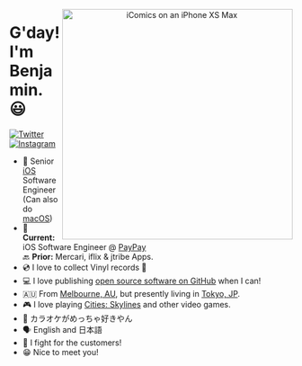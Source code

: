 <p align="center">
<img src="https://github.com/topLayoutGuide/topLayoutGuide/raw/main/header.png" width="410" alt="iComics on an iPhone XS Max" align="right" />
</p>

# G'day! I'm Benjamin. 😃

<p align="left">
<!-- <a href="https://www.linkedin.com/in/timoliverau/">
<img src="https://img.shields.io/badge/-LinkedIn-%233781da" alt="LinkedIn"/></a> 
<a href="https://www.dribbble.com/viewDidAppear">
<img src="https://img.shields.io/badge/-Dribbble-%23ff5798" alt="Dribbble"/></a> -->
<a href="https://www.twitter.com/viewDidAppear">
<img src="https://img.shields.io/badge/-Twitter-%231DA1F2" alt="Twitter" /></a> 
<a href="https://www.instagram.com/okokokjeez">
<img src="https://img.shields.io/badge/-Instagram-%23eb13a5" alt="Instagram" /></a> 
</p>

* 📱 Senior [iOS](https://www.apple.com/ios/) Software Engineer (Can also do [macOS](https://www.apple.com/macos/))
* 💼 **Current:** iOS Software Engineer @ [PayPay](https://paypay.ne.jp/)<br/>🔙 **Prior:** Mercari, iflix & jtribe Apps.
* 💿 I love to collect Vinyl records 🤩
* 💻 I love publishing [open source software on GitHub](https://github.com/viewDidAppear?tab=repositories) when I can!
* 🇦🇺 From [Melbourne, AU](https://www.australia.com/en/places/melbourne-and-surrounds/guide-to-melbourne.html), but presently living in [Tokyo, JP](https://www.gotokyo.org/en/index.html).
* 🎮 I love playing [Cities: Skylines](https://www.paradoxplaza.com/cities-skylines/CSCS00GSK-MASTER.html) and other video games.
* 🎤 カラオケがめっちゃ好きやん
* 🗣 English and 日本語
* 💖 I fight for the customers!
* 😁 Nice to meet you!
